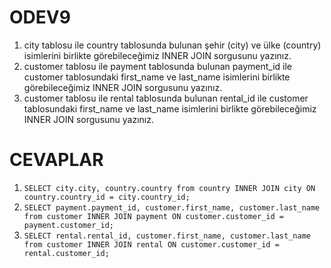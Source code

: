 # ODEV9
1. city tablosu ile country tablosunda bulunan şehir (city) ve ülke (country) isimlerini birlikte görebileceğimiz INNER JOIN sorgusunu yazınız.
2. customer tablosu ile payment tablosunda bulunan payment_id ile customer tablosundaki first_name ve last_name isimlerini birlikte görebileceğimiz INNER JOIN sorgusunu yazınız.
3. customer tablosu ile rental tablosunda bulunan rental_id ile customer tablosundaki first_name ve last_name isimlerini birlikte görebileceğimiz INNER JOIN sorgusunu yazınız.

# CEVAPLAR
1. ```SELECT city.city, country.country from country INNER JOIN city ON country.country_id = city.country_id;``` 
2. ```SELECT payment.payment_id, customer.first_name, customer.last_name from customer INNER JOIN payment ON customer.customer_id = payment.customer_id;```
3. ```SELECT rental.rental_id, customer.first_name, customer.last_name from customer INNER JOIN rental ON customer.customer_id = rental.customer_id;```